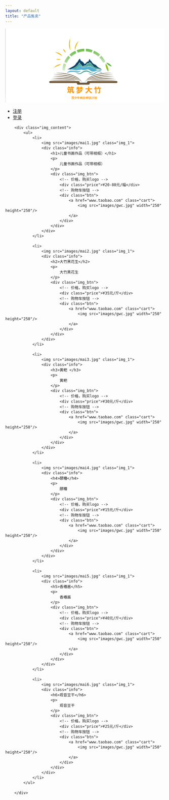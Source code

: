 ```yaml
---
layout: default
title: "产品售卖"
---
```

<body>
	<div class="header">
		<!-- 设置logo -->
		<div class="logo">
			<img src="images/Logo1.png">
		</div>
		<div class="auth">
			<ul>
				<li><a href="#">注册</a></li>
				<li><a href="#">登录</a></li>
			</ul>
		</div>
	</div>

		<div class="img_content">
			<ul>
				<li>
					<img src="images/mai1.jpg" class="img_1">
					<div class="info">
						<h1>儿童书画作品（可带相框）</h1>
						<p>
							儿童书画作品（可带相框）
						</p>
						<div class="img_btn"> 
							<!-- 价格，购买logo -->
							<div class="price">¥20-80元/幅</div>
							<!-- 购物车按钮 -->
							<div class="btn">
								<a href="www.taobao.com" class="cart">
									<img src="images/gwc.jpg" width="250" height="250"/>
								</a>
							</div>
						</div>
					</div>
				</li>

				<li>
					<img src="images/mai2.jpg" class="img_1">
					<div class="info">
						<h2>大竹黑花生</h2>
						<p>
							大竹黑花生
						</p>
						<div class="img_btn"> 
							<!-- 价格，购买logo -->
							<div class="price">¥35元/斤</div>
							<!-- 购物车按钮 -->
							<div class="btn">
								<a href="www.taobao.com" class="cart">
									<img src="images/gwc.jpg" width="250" height="250"/>
								</a>
							</div>
						</div>
					</div>
				</li>

				<li>
					<img src="images/mai3.jpg" class="img_1">
					<div class="info">
						<h3>黄粑 </h3>
						<p>
							黄粑 
						</p>
						<div class="img_btn"> 
							<!-- 价格，购买logo -->
							<div class="price">¥30元/斤</div>
							<!-- 购物车按钮 -->
							<div class="btn">
								<a href="www.taobao.com" class="cart">
									<img src="images/gwc.jpg" width="250" height="250"/>
								</a>
							</div>
						</div>
					</div>
				</li>

				<li>
					<img src="images/mai4.jpg" class="img_1">
					<div class="info">
						<h4>醪糟</h4>
						<p>
							醪糟
						</p>
						<div class="img_btn"> 
							<!-- 价格，购买logo -->
							<div class="price">¥15元/斤</div>
							<!-- 购物车按钮 -->
							<div class="btn">
								<a href="www.taobao.com" class="cart">
									<img src="images/gwc.jpg" width="250" height="250"/>
								</a>
							</div>
						</div>
					</div>
				</li>

				<li>
					<img src="images/mai5.jpg" class="img_1">
					<div class="info">
						<h5>香椿酱</h5>
						<p>
							香椿酱
						</p>
						<div class="img_btn"> 
							<!-- 价格，购买logo -->
							<div class="price">¥40元/斤</div>
							<!-- 购物车按钮 -->
							<div class="btn">
								<a href="www.taobao.com" class="cart">
									<img src="images/gwc.jpg" width="250" height="250"/>
								</a>
							</div>
						</div>
					</div>
				</li>

				<li>
					<img src="images/mai6.jpg" class="img_1">
					<div class="info">
						<h6>观音豆干</h6>
						<p>
							观音豆干
						</p>
						<div class="img_btn"> 
							<!-- 价格，购买logo -->
							<div class="price">¥25元/斤</div>
							<!-- 购物车按钮 -->
							<div class="btn">
								<a href="www.taobao.com" class="cart">
									<img src="images/gwc.jpg" width="250" height="250"/>
								</a>
							</div>
						</div>
					</div>
				</li>
			</ul>
			
		</div>
</body>
